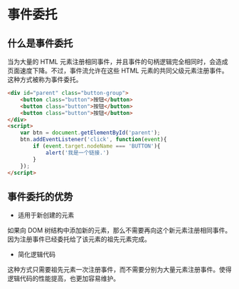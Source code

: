 # 事件委托

## 什么是事件委托

当为大量的 HTML 元素注册相同事件，并且事件的句柄逻辑完全相同时，会造成页面速度下降。不过，事件流允许在这些 HTML 元素的共同父级元素注册事件。这种方式被称为事件委托。

```html
<div id="parent" class="button-group">
    <button class="button">按钮</button>
    <button class="button">按钮</button>
    <button class="button">按钮</button>
</div>
<script>
    var btn = document.getElementById('parent');
    btn.addEventListener('click', function(event){
        if (event.target.nodeName === 'BUTTON'){
            alert('我是一个链接.')
        }
    });
</script>
```

## 事件委托的优势

- 适用于新创建的元素

如果向 DOM 树结构中添加新的元素，那么不需要再向这个新元素注册相同事件。因为注册事件已经委托给了该元素的祖先元素完成。

- 简化逻辑代码

这种方式只需要祖先元素一次注册事件，而不需要分别为大量元素注册事件。使得逻辑代码的性能提高，也更加容易维护。
